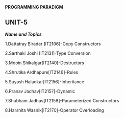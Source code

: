****PROGRAMMING PARADIGM****
## UNIT-5 ##
***Name and Topics***

1.Dattatray Biradar [IT2106}-Copy Constructors

2.Sarthaki Joshi [IT2131]-Type Conversion

3.Mooin Shikalgar[IT2140]-Destructors

4.Shrutika Ardhapure[IT2146]-Rules

5.Suyash Haladkar[IT2156]-Inheritance

6.Pranav Jadhav[IT2157]-Dynamic

7.Shubham Jadhav[IT2158]-Parameterized Constructors

8.Harshita Wasnik[IT2170]-Operator Overloading

